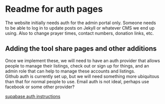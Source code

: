 # Readme for auth pages

The website initially needs auth for the admin portal only. Someone needs to be able to log in to update posts on Jekyll or whatever CMS we end up using. Also to change prayer times, contact numbers, donation links, etc.

## Adding the tool share pages and other additions

Once we implement these, we will need to have an auth provider that allows people to manage their listings, check out or sign up for things, and an admin role that can help to manage these accounts and listings.  
Github auth is currently set up, but we will need something more ubiquitous than that for normal people to use. Email auth is not ideal, perhaps use facebook or some other provider?

[supabase auth instructions](https://supabase.com/docs/guides/auth/social-login)
